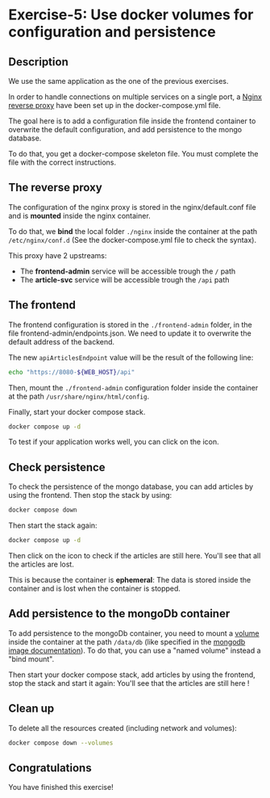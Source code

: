 # Exercise-5: Use docker volumes for configuration and persistence

<walkthrough-tutorial-duration duration="20.0"></walkthrough-tutorial-duration>

## Description

We use the same application as the one of the previous exercises. 

In order to handle connections on multiple services on a single port, a
[Nginx reverse proxy](https://docs.nginx.com/nginx/admin-guide/web-server/reverse-proxy/) have been set up in the
<walkthrough-editor-open-file filePath="docker-compose.yml">docker-compose.yml</walkthrough-editor-open-file> file.

The goal here is to add a configuration file inside the frontend container to overwrite the default configuration, and 
add persistence to the mongo database.

To do that, you get a docker-compose skeleton file. You must complete the file with the correct instructions.

## The reverse proxy

The configuration of the nginx proxy is stored in the 
<walkthrough-editor-open-file filePath="nginx/default.conf">nginx/default.conf</walkthrough-editor-open-file> 
file and is **mounted** inside the nginx container. 

To do that, we **bind** the local folder `./nginx` inside the container at the path `/etc/nginx/conf.d` 
(See the <walkthrough-editor-open-file filePath="docker-compose.yml">docker-compose.yml</walkthrough-editor-open-file>
file to check the syntax).

This proxy have 2 upstreams:
- The **frontend-admin** service will be accessible trough the `/` path
- The **article-svc** service will be accessible trough the `/api` path

## The frontend

The frontend configuration is stored in the `./frontend-admin` folder, in the file
<walkthrough-editor-open-file filePath="frontend-admin/endpoints.json">frontend-admin/endpoints.json</walkthrough-editor-open-file>.
We need to update it to overwrite the default address of the backend.

The new `apiArticlesEndpoint` value will be the result of the following line:
```bash
echo "https://8080-${WEB_HOST}/api"
```

Then, mount the `./frontend-admin` configuration folder inside the container at the path `/usr/share/nginx/html/config`. 

Finally, start your docker compose stack.

```bash
docker compose up -d
```

To test if your application works well, you can click on the <walkthrough-web-preview-icon></walkthrough-web-preview-icon> icon.

## Check persistence

To check the persistence of the mongo database, you can add articles by using the frontend.
Then stop the stack by using:
```bash
docker compose down
```

Then start the stack again:
```bash
docker compose up -d
```

Then click on the <walkthrough-web-preview-icon></walkthrough-web-preview-icon> icon to check if the articles are still here.
You'll see that all the articles are lost.

This is because the container is **ephemeral**: The data is stored inside the container and is lost when the container is
stopped.

## Add persistence to the mongoDb container

To add persistence to the mongoDb container, you need to mount a [volume](https://docs.docker.com/compose/compose-file/compose-file-v3/#volumes)
inside the container at the path `/data/db` (like specified in the
[mongodb image documentation](https://github.com/docker-library/docs/tree/master/mongo#where-to-store-data)).
To do that, you can use a "named volume" instead a "bind mount".

Then start your docker compose stack, add articles by using the frontend, stop the stack and start it again: You'll see
that the articles are still here !

## Clean up

To delete all the resources created (including network and volumes):

```sh
docker compose down --volumes
```

## Congratulations

You have finished this exercise!

<walkthrough-conclusion-trophy></walkthrough-conclusion-trophy>
